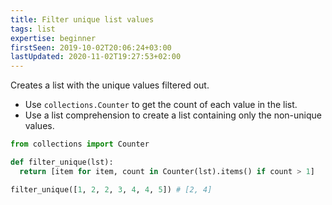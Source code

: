 ```yaml
---
title: Filter unique list values
tags: list
expertise: beginner
firstSeen: 2019-10-02T20:06:24+03:00
lastUpdated: 2020-11-02T19:27:53+02:00
---
```


Creates a list with the unique values filtered out.

- Use `collections.Counter` to get the count of each value in the list.
- Use a list comprehension to create a list containing only the non-unique values.

```py
from collections import Counter

def filter_unique(lst):
  return [item for item, count in Counter(lst).items() if count > 1]
```

```py
filter_unique([1, 2, 2, 3, 4, 4, 5]) # [2, 4]
```
